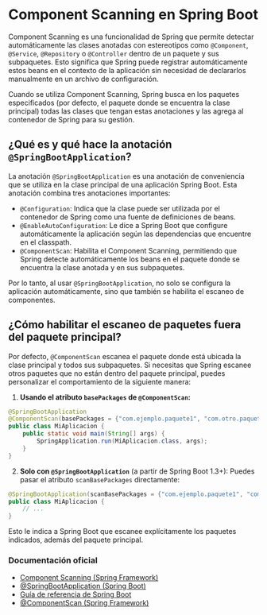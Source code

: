 # Component Scanning en Spring Boot

Component Scanning es una funcionalidad de Spring que permite detectar automáticamente las clases anotadas con estereotipos como `@Component`, `@Service`, `@Repository` o `@Controller` dentro de un paquete y sus subpaquetes. Esto significa que Spring puede registrar automáticamente estos beans en el contexto de la aplicación sin necesidad de declararlos manualmente en un archivo de configuración.

Cuando se utiliza Component Scanning, Spring busca en los paquetes especificados (por defecto, el paquete donde se encuentra la clase principal) todas las clases que tengan estas anotaciones y las agrega al contenedor de Spring para su gestión.

## ¿Qué es y qué hace la anotación `@SpringBootApplication`?

La anotación `@SpringBootApplication` es una anotación de conveniencia que se utiliza en la clase principal de una aplicación Spring Boot. Esta anotación combina tres anotaciones importantes:

- `@Configuration`: Indica que la clase puede ser utilizada por el contenedor de Spring como una fuente de definiciones de beans.
- `@EnableAutoConfiguration`: Le dice a Spring Boot que configure automáticamente la aplicación según las dependencias que encuentre en el classpath.
- `@ComponentScan`: Habilita el Component Scanning, permitiendo que Spring detecte automáticamente los beans en el paquete donde se encuentra la clase anotada y en sus subpaquetes.

Por lo tanto, al usar `@SpringBootApplication`, no solo se configura la aplicación automáticamente, sino que también se habilita el escaneo de componentes.

## ¿Cómo habilitar el escaneo de paquetes fuera del paquete principal?

Por defecto, `@ComponentScan` escanea el paquete donde está ubicada la clase principal y todos sus subpaquetes. Si necesitas que Spring escanee otros paquetes que no están dentro del paquete principal, puedes personalizar el comportamiento de la siguiente manera:

1. **Usando el atributo `basePackages` de `@ComponentScan`:**

```java
@SpringBootApplication
@ComponentScan(basePackages = {"com.ejemplo.paquete1", "com.otro.paquete2"})
public class MiAplicacion {
    public static void main(String[] args) {
        SpringApplication.run(MiAplicacion.class, args);
    }
}
```

2. **Solo con `@SpringBootApplication`** (a partir de Spring Boot 1.3+):
Puedes pasar el atributo `scanBasePackages` directamente:

```java
@SpringBootApplication(scanBasePackages = {"com.ejemplo.paquete1", "com.otro.paquete2"})
public class MiAplicacion {
    // ...
}
```

Esto le indica a Spring Boot que escanee explícitamente los paquetes indicados, además del paquete principal.

### Documentación oficial
- [Component Scanning (Spring Framework)](https://docs.spring.io/spring-framework/reference/core/beans/classpath-scanning.html)
- [@SpringBootApplication (Spring Boot)](https://docs.spring.io/spring-boot/docs/current/api/org/springframework/boot/autoconfigure/SpringBootApplication.html)
- [Guía de referencia de Spring Boot](https://docs.spring.io/spring-boot/docs/current/reference/html/using.html#using.structuring-your-code)
- [@ComponentScan (Spring Framework)](https://docs.spring.io/spring-framework/docs/current/javadoc-api/org/springframework/context/annotation/ComponentScan.html)
